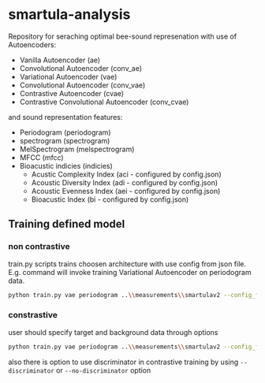 # smartula-analysis

Repository for seraching optimal bee-sound represenation with use of Autoencoders:

* Vanilla Autoencoder (ae)
* Convolutional Autoencoder (conv_ae)
* Variational Autoencoder (vae)
* Convolutional Autoencoder (conv_vae)
* Contrastive Autoencoder (cvae)
* Contrastive Convolutional Autoencoder (conv_cvae)

and sound representation features:

* Periodogram (periodogram)
* spectrogram (spectrogram)
* MelSpectrogram (melspectrogram)
* MFCC (mfcc)
* Bioacustic indicies (indicies)
  * Acustic Complexity Index (aci - configured by config.json)
  * Acoustic Diversity Index (adi - configured by config.json)
  * Acoustic Evenness Index (aei - configured by config.json)
  * Bioacustic Index (bi - configured by config.json)

## Training defined model 

### non contrastive 
train.py scripts trains choosen architecture with use config from json file. E.g. command will invoke training Variational Autoencoder on periodogram data.

```bash
python train.py vae periodogram ..\\measurements\\smartulav2 --config_file=example_config.json
```

### constrastive
user should specify target and background data through options
```bash
python train.py vae periodogram ..\\measurements\\smartulav2 --config_file=example_config.json --target smrpiclient6 --background smrpiclient3 smrpiclient7
```
also there is option to use discriminator in contrastive training by using ```--discriminator``` or ```--no-discriminator``` option


